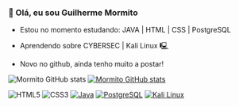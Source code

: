 ### 👋 Olá, eu sou Guilherme Mormito
- Estou no momento estudando: JAVA | HTML | CSS | PostgreSQL
  
- Aprendendo sobre CYBERSEC | Kali Linux 🖳

- Novo no github, ainda tenho muito a postar!

![Mormito GitHub stats](https://github-readme-stats.vercel.app/api?username=Mormito&show_icons=true&theme=apprentice)
[![Mormito GitHub stats](https://github-readme-stats.vercel.app/api?username=Mormito)](https://github.com/Mormito/github-readme-stats)




![HTML5](https://img.shields.io/badge/HTML5-E34F26?style=for-the-badge&logo=html5&logoColor=white)
![CSS3](https://img.shields.io/badge/CSS3-1572B6?style=for-the-badge&logo=css3&logoColor=white)
[![Java](https://img.shields.io/badge/Java-ED8B00?style=for-the-badge&logo=openjdk&logoColor=white)](https://www.java.com/pt-BR/)
[![PostgreSQL](https://img.shields.io/badge/PostgreSQL-316192?style=for-the-badge&logo=postgresql&logoColor=white)](https://www.postgresql.org/)
[![Kali Linux](https://img.shields.io/badge/Kali_Linux-557C94?style=for-the-badge&logo=kali-linux&logoColor=white)](https://www.kali.org/)




